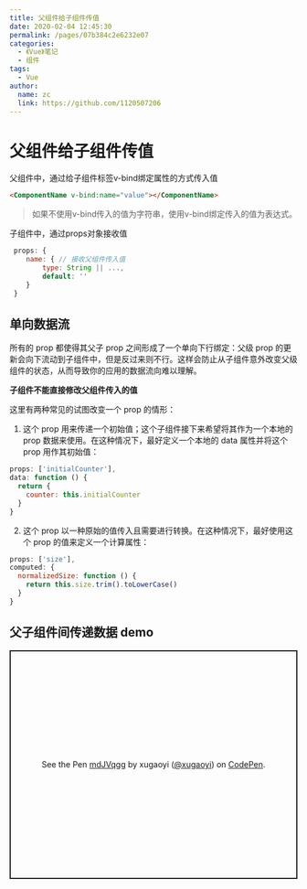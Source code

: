 ```yaml
---
title: 父组件给子组件传值
date: 2020-02-04 12:45:30
permalink: /pages/07b384c2e6232e07
categories:
  - 《Vue》笔记
  - 组件
tags:
  - Vue
author:
  name: zc
  link: https://github.com/1120507206
---
```

# 父组件给子组件传值




父组件中，通过给子组件标签v-bind绑定属性的方式传入值
```html
<ComponentName v-bind:name="value"></ComponentName>
```
> 如果不使用v-bind传入的值为字符串，使用v-bind绑定传入的值为表达式。
<!-- more -->
子组件中，通过props对象接收值
```js
 props: {
    name: { // 接收父组件传入值
        type: String || ...,
        default: ''
    }
 }
```

## 单向数据流
所有的 prop 都使得其父子 prop 之间形成了一个单向下行绑定：父级 prop 的更新会向下流动到子组件中，但是反过来则不行。这样会防止从子组件意外改变父级组件的状态，从而导致你的应用的数据流向难以理解。

**子组件不能直接修改父组件传入的值**

这里有两种常见的试图改变一个 prop 的情形：

1. 这个 prop 用来传递一个初始值；这个子组件接下来希望将其作为一个本地的 prop 数据来使用。在这种情况下，最好定义一个本地的 data 属性并将这个 prop 用作其初始值：
```js
props: ['initialCounter'],
data: function () {
  return {
    counter: this.initialCounter
  }
}
```
2. 这个 prop 以一种原始的值传入且需要进行转换。在这种情况下，最好使用这个 prop 的值来定义一个计算属性：
```js
props: ['size'],
computed: {
  normalizedSize: function () {
    return this.size.trim().toLowerCase()
  }
}
```

## 父子组件间传递数据 demo
<p class="codepen" data-height="400" data-theme-id="light" data-default-tab="js,result" data-user="xugaoyi" data-slug-hash="mdJVqgg" style="height: 400px; box-sizing: border-box; display: flex; align-items: center; justify-content: center; border: 2px solid; margin: 1em 0; padding: 1em;" data-pen-title="mdJVqgg">
  <span>See the Pen <a href="https://codepen.io/xugaoyi/pen/mdJVqgg">
  mdJVqgg</a> by xugaoyi (<a href="https://codepen.io/xugaoyi">@xugaoyi</a>)
  on <a href="https://codepen.io">CodePen</a>.</span>
</p>
<script async src="https://static.codepen.io/assets/embed/ei.js"></script>
